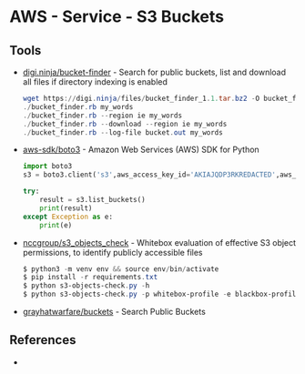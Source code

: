 # AWS - Service - S3 Buckets

## Tools

* [digi.ninja/bucket-finder](https://digi.ninja/projects/bucket_finder.php) - Search for public buckets, list and download all files if directory indexing is enabled
	```powershell
	wget https://digi.ninja/files/bucket_finder_1.1.tar.bz2 -O bucket_finder_1.1.tar.bz2
	./bucket_finder.rb my_words
	./bucket_finder.rb --region ie my_words
	./bucket_finder.rb --download --region ie my_words
	./bucket_finder.rb --log-file bucket.out my_words
	```

* [aws-sdk/boto3](https://boto3.amazonaws.com/v1/documentation/api/latest/index.html) - Amazon Web Services (AWS) SDK for Python
	```python
	import boto3
	s3 = boto3.client('s3',aws_access_key_id='AKIAJQDP3RKREDACTED',aws_secret_access_key='igH8yFmmpMbnkcUaCqXJIRIozKVaREDACTED',region_name='us-west-1')

	try:
		result = s3.list_buckets()
		print(result)
	except Exception as e:
		print(e)
	```

* [nccgroup/s3_objects_check](https://github.com/nccgroup/s3_objects_check) - Whitebox evaluation of effective S3 object permissions, to identify publicly accessible files
    ```powershell
    $ python3 -m venv env && source env/bin/activate
    $ pip install -r requirements.txt
    $ python s3-objects-check.py -h
    $ python s3-objects-check.py -p whitebox-profile -e blackbox-profile
    ```

* [grayhatwarfare/buckets](https://buckets.grayhatwarfare.com/) - Search Public Buckets


## 



## References

* []()
